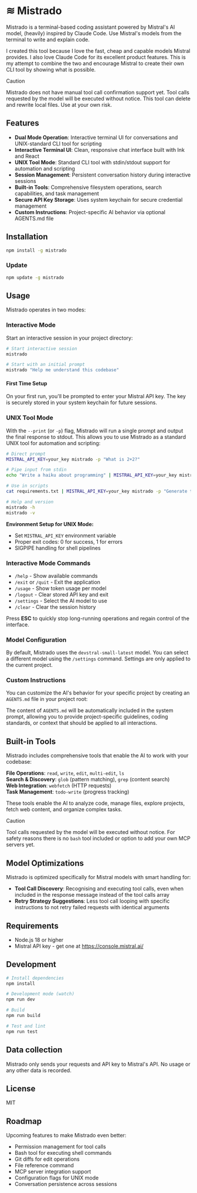 # ≋ Mistrado

Mistrado is a terminal-based coding assistant powered by Mistral's AI model, (heavily) inspired by Claude Code. Use Mistral's models from the terminal to write and explain code.

I created this tool because I love the fast, cheap and capable models Mistral provides. I also love Claude Code for its excellent product features. This is my attempt to combine the two and encourage Mistral to create their own CLI tool by showing what is possible.

> [!CAUTION]
> Mistrado does not have manual tool call confirmation support yet. Tool calls requested by the model will be executed without notice. This tool can delete and rewrite local files. Use at your own risk.

## Features

- **Dual Mode Operation**: Interactive terminal UI for conversations and UNIX-standard CLI tool for scripting
- **Interactive Terminal UI**: Clean, responsive chat interface built with Ink and React
- **UNIX Tool Mode**: Standard CLI tool with stdin/stdout support for automation and scripting
- **Session Management**: Persistent conversation history during interactive sessions
- **Built-in Tools**: Comprehensive filesystem operations, search capabilities, and task management
- **Secure API Key Storage**: Uses system keychain for secure credential management
- **Custom Instructions**: Project-specific AI behavior via optional AGENTS.md file

## Installation

```bash
npm install -g mistrado
```

### Update

```bash
npm update -g mistrado
```

## Usage

Mistrado operates in two modes:

### Interactive Mode

Start an interactive session in your project directory:

```bash
# Start interactive session
mistrado

# Start with an initial prompt
mistrado "Help me understand this codebase"
```

#### First Time Setup

On your first run, you'll be prompted to enter your Mistral API key. The key is securely stored in your system keychain for future sessions.

### UNIX Tool Mode

With the `--print` (or `-p`) flag, Mistrado will run a single prompt and output the final response to stdout. This allows you to use Mistrado as a standard UNIX tool for automation and scripting:

```bash
# Direct prompt
MISTRAL_API_KEY=your_key mistrado -p "What is 2+2?"

# Pipe input from stdin
echo "Write a haiku about programming" | MISTRAL_API_KEY=your_key mistrado -p

# Use in scripts
cat requirements.txt | MISTRAL_API_KEY=your_key mistrado -p "Generate test cases for these requirements"

# Help and version
mistrado -h
mistrado -v
```

**Environment Setup for UNIX Mode:**

- Set `MISTRAL_API_KEY` environment variable
- Proper exit codes: 0 for success, 1 for errors
- SIGPIPE handling for shell pipelines

### Interactive Mode Commands

- `/help` - Show available commands
- `/exit` or `/quit` - Exit the application
- `/usage` - Show token usage per model
- `/logout` - Clear stored API key and exit
- `/settings` - Select the AI model to use
- `/clear` - Clear the session history

Press **ESC** to quickly stop long-running operations and regain control of the interface.

### Model Configuration

By default, Mistrado uses the `devstral-small-latest` model. You can select a different model using the `/settings` command. Settings are only applied to the current project.

### Custom Instructions

You can customize the AI's behavior for your specific project by creating an `AGENTS.md` file in your project root:

The content of `AGENTS.md` will be automatically included in the system prompt, allowing you to provide project-specific guidelines, coding standards, or context that should be applied to all interactions.

## Built-in Tools

Mistrado includes comprehensive tools that enable the AI to work with your codebase:

**File Operations**: `read`, `write`, `edit`, `multi-edit`, `ls`  
**Search & Discovery**: `glob` (pattern matching), `grep` (content search)  
**Web Integration**: `webfetch` (HTTP requests)  
**Task Management**: `todo-write` (progress tracking)

These tools enable the AI to analyze code, manage files, explore projects, fetch web content, and organize complex tasks.

> [!CAUTION]
> Tool calls requested by the model will be executed without notice. For safety reasons there is no `bash` tool included or option to add your own MCP servers yet.

## Model Optimizations

Mistrado is optimized specifically for Mistral models with smart handling for:

- **Tool Call Discovery**: Recognising and executing tool calls, even when included in the response message instead of the tool calls array
- **Retry Strategy Suggestions**: Less tool call looping with specific instructions to not retry failed requests with identical arguments

## Requirements

- Node.js 18 or higher
- Mistral API key - get one at https://console.mistral.ai/

## Development

```bash
# Install dependencies
npm install

# Development mode (watch)
npm run dev

# Build
npm run build

# Test and lint
npm run test
```

## Data collection

Mistrado only sends your requests and API key to Mistral's API. No usage or any other data is recorded.

## License

MIT

## Roadmap

Upcoming features to make Mistrado even better:

- Permission management for tool calls
- Bash tool for executing shell commands
- Git diffs for edit operations
- File reference command
- MCP server integration support
- Configuration flags for UNIX mode
- Conversation persistence across sessions
